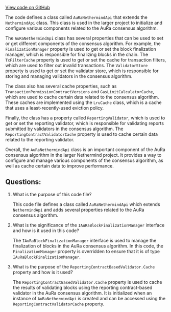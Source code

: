 [View code on GitHub](https://github.com/nethermindeth/nethermind/Nethermind.Consensus.AuRa/InitializationSteps/AuRaNethermindApi.cs)

The code defines a class called `AuRaNethermindApi` that extends the `NethermindApi` class. This class is used in the larger project to initialize and configure various components related to the AuRa consensus algorithm. 

The `AuRaNethermindApi` class has several properties that can be used to set or get different components of the consensus algorithm. For example, the `FinalizationManager` property is used to get or set the block finalization manager, which is responsible for finalizing blocks in the chain. The `TxFilterCache` property is used to get or set the cache for transaction filters, which are used to filter out invalid transactions. The `ValidatorStore` property is used to get or set the validator store, which is responsible for storing and managing validators in the consensus algorithm.

The class also has several cache properties, such as `TransactionPermissionContractVersions` and `GasLimitCalculatorCache`, which are used to cache certain data related to the consensus algorithm. These caches are implemented using the `LruCache` class, which is a cache that uses a least-recently-used eviction policy.

Finally, the class has a property called `ReportingValidator`, which is used to get or set the reporting validator, which is responsible for validating reports submitted by validators in the consensus algorithm. The `ReportingContractValidatorCache` property is used to cache certain data related to the reporting validator.

Overall, the `AuRaNethermindApi` class is an important component of the AuRa consensus algorithm in the larger Nethermind project. It provides a way to configure and manage various components of the consensus algorithm, as well as cache certain data to improve performance.
## Questions: 
 1. What is the purpose of this code file?
    
    This code file defines a class called `AuRaNethermindApi` which extends `NethermindApi` and adds several properties related to the AuRa consensus algorithm.

2. What is the significance of the `IAuRaBlockFinalizationManager` interface and how is it used in this code?
    
    The `IAuRaBlockFinalizationManager` interface is used to manage the finalization of blocks in the AuRa consensus algorithm. In this code, the `FinalizationManager` property is overridden to ensure that it is of type `IAuRaBlockFinalizationManager`.

3. What is the purpose of the `ReportingContractBasedValidator.Cache` property and how is it used?
    
    The `ReportingContractBasedValidator.Cache` property is used to cache the results of validating blocks using the reporting contract-based validator in the AuRa consensus algorithm. It is initialized when an instance of `AuRaNethermindApi` is created and can be accessed using the `ReportingContractValidatorCache` property.